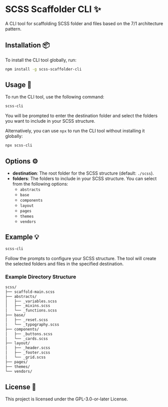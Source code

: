 # SCSS Scaffolder CLI ✨

A CLI tool for scaffolding SCSS folder and files based on the 7/1 architecture pattern.

## Installation 📦

To install the CLI tool globally, run:

```sh
npm install -g scss-scaffolder-cli
```

## Usage 🚀

To run the CLI tool, use the following command:

```sh
scss-cli
```

You will be prompted to enter the destination folder and select the folders you want to include in your SCSS structure.

Alternatively, you can use `npx` to run the CLI tool without installing it globally:

```sh
npx scss-cli
```

## Options ⚙️

- **destination**: The root folder for the SCSS structure (default: `./scss`).
- **folders**: The folders to include in your SCSS structure. You can select from the following options:
  - `abstracts`
  - `base`
  - `components`
  - `layout`
  - `pages`
  - `themes`
  - `vendors`

## Example 💡

```sh
scss-cli
```

Follow the prompts to configure your SCSS structure. The tool will create the selected folders and files in the specified destination.

### Example Directory Structure

```bash
scss/
├── scaffold-main.scss
├── abstracts/
│   ├── _variables.scss
│   ├── _mixins.scss
│   └── _functions.scss
├── base/
│   ├── _reset.scss
│   └── _typography.scss
├── components/
│   ├── _buttons.scss
│   └── _cards.scss
├── layout/
│   ├── _header.scss
│   ├── _footer.scss
│   └── _grid.scss
├── pages/
├── themes/
└── vendors/
```

## License 📜

This project is licensed under the GPL-3.0-or-later License.
